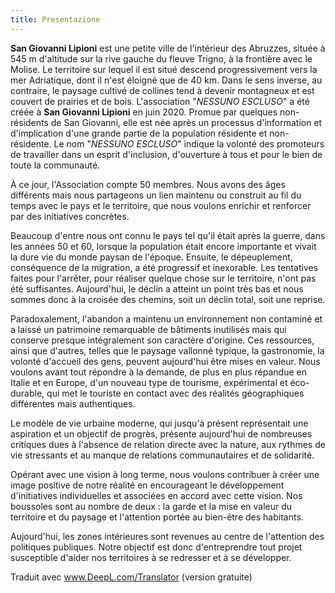 ```yaml
---
title: Presentazione
---
```


<nuxt-img class="float-left mr-4 img-fluid" style="max-width: 40%;" src="/jpg/sangiovannilipioni-04.jpg"/>**San Giovanni Lipioni** est une petite ville de l'intérieur des Abruzzes, située à 545 m d'altitude sur la rive gauche du fleuve Trigno, à la frontière avec le Molise. Le territoire sur lequel il est situé descend progressivement vers la mer Adriatique, dont il n'est éloigné que de 40 km. Dans le sens inverse, au contraire, le paysage cultivé de collines tend à devenir montagneux et est couvert de prairies et de bois. L'association "_NESSUNO ESCLUSO_" a été créée à **San Giovanni Lipioni** en juin 2020. Promue par quelques non-résidents de San Giovanni, elle est née après un processus d'information et d'implication d'une grande partie de la population résidente et non-résidente. Le nom "_NESSUNO ESCLUSO_" indique la volonté des promoteurs de travailler dans un esprit d'inclusion, d'ouverture à tous et pour le bien de toute la communauté.

À ce jour, l'Association compte 50 membres. Nous avons des âges différents mais nous partageons un lien maintenu ou construit au fil du temps avec le pays et le territoire, que nous voulons enrichir et renforcer par des initiatives concrètes.

Beaucoup d'entre nous ont connu le pays tel qu'il était après la guerre, dans les années 50 et 60, lorsque la population était encore importante et vivait la dure vie du monde paysan de l'époque. Ensuite, le dépeuplement, conséquence de la migration, a été progressif et inexorable. Les tentatives faites pour l'arrêter, pour réaliser quelque chose sur le territoire, n'ont pas été suffisantes. Aujourd'hui, le déclin a atteint un point très bas et nous sommes donc à la croisée des chemins, soit un déclin total, soit une reprise.

Paradoxalement, l'abandon a maintenu un environnement non contaminé et a laissé un patrimoine remarquable de bâtiments inutilisés mais qui conserve presque intégralement son caractère d'origine. Ces ressources, ainsi que d'autres, telles que le paysage vallonné typique, la gastronomie, la volonté d'accueil des gens, peuvent aujourd'hui être mises en valeur. Nous voulons avant tout répondre à la demande, de plus en plus répandue en Italie et en Europe, d'un nouveau type de tourisme, expérimental et éco-durable, qui met le touriste en contact avec des réalités géographiques différentes mais authentiques.

<nuxt-img class="float-right ml-4 img-fluid" style="max-width: 25%;" src="/svg/Logo_qr_code.svg"/>

Le modèle de vie urbaine moderne, qui jusqu'à présent représentait une aspiration et un objectif de progrès, présente aujourd'hui de nombreuses critiques dues à l'absence de relation directe avec la nature, aux rythmes de vie stressants et au manque de relations communautaires et de solidarité.

Opérant avec une vision à long terme, nous voulons contribuer à créer une image positive de notre réalité en encourageant le développement d'initiatives individuelles et associées en accord avec cette vision. Nos boussoles sont au nombre de deux : la garde et la mise en valeur du territoire et du paysage et l'attention portée au bien-être des habitants.

Aujourd'hui, les zones intérieures sont revenues au centre de l'attention des politiques publiques. Notre objectif est donc d'entreprendre tout projet susceptible d'aider nos territoires à se redresser et à se développer.


Traduit avec www.DeepL.com/Translator (version gratuite)